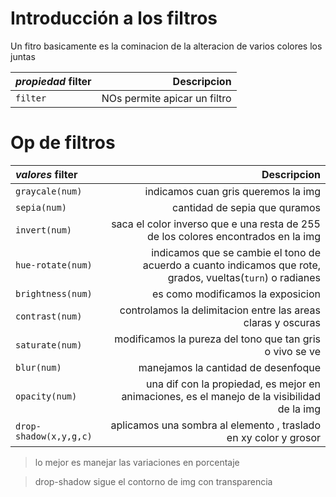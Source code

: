 # Introducción a los filtros

Un fitro basicamente es la cominacion de la alteracion de varios colores los juntas 

*propiedad* **filter**| Descripcion
:---|---:
`filter`| NOs permite apicar un filtro

# Op de filtros

*valores* **filter**| Descripcion
:---|---:
`graycale(num)`|  indicamos cuan gris queremos la img
`sepia(num)`| cantidad de sepia que quramos 
`invert(num)`| saca el color inverso que e una resta de 255 de los colores encontrados en la img
`hue-rotate(num)`| indicamos que se cambie el tono de acuerdo a cuanto indicamos que rote, grados, vueltas(`turn`) o radianes
`brightness(num)`| es como modificamos la exposicion
`contrast(num)`| controlamos la delimitacion entre las areas claras y oscuras
`saturate(num)`| modificamos la pureza del tono que tan gris o vivo se ve
`blur(num)`| manejamos la cantidad de desenfoque
`opacity(num)`| una dif con la propiedad, es mejor en animaciones, es el manejo de la visibilidad de la img
`drop-shadow(x,y,g,c)`| aplicamos una sombra al elemento , traslado en xy color y grosor

> lo mejor es manejar las variaciones en porcentaje

> drop-shadow sigue  el contorno de img con transparencia 